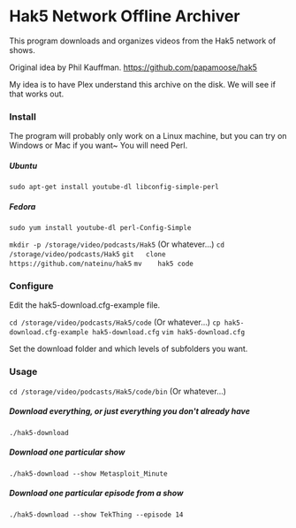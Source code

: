 Hak5 Network Offline Archiver
====

This program downloads and organizes videos from the Hak5 network of shows.

Original idea by Phil Kauffman.
https://github.com/papamoose/hak5

My idea is to have Plex understand this archive on the disk.
We will see if that works out.



### Install

The program will probably only work on a Linux machine, but you can try on Windows or Mac if you want~
You will need Perl.

##### Ubuntu
`sudo apt-get install youtube-dl libconfig-simple-perl`
##### Fedora
`sudo yum install youtube-dl perl-Config-Simple`

`mkdir -p /storage/video/podcasts/Hak5` (Or whatever...)
`cd       /storage/video/podcasts/Hak5`
`git   clone https://github.com/nateinu/hak5`
`mv    hak5 code`



### Configure

Edit the hak5-download.cfg-example file.

`cd /storage/video/podcasts/Hak5/code` (Or whatever...)
`cp hak5-download.cfg-example hak5-download.cfg`
`vim hak5-download.cfg`

Set the download folder and which levels of subfolders you want.



### Usage

`cd /storage/video/podcasts/Hak5/code/bin` (Or whatever...)

##### Download everything, or just everything you don't already have
`./hak5-download`

##### Download one particular show
`./hak5-download --show Metasploit_Minute`

##### Download one particular episode from a show
`./hak5-download --show TekThing --episode 14`


